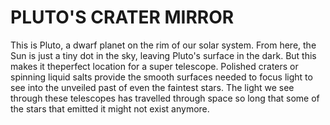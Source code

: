 # PLUTO'S CRATER MIRROR

This is Pluto, a dwarf planet on the rim of our solar system. From here, the Sun is just a tiny dot in the sky, leaving Pluto's surface in the dark. But this makes it theperfect location for a super telescope. Polished craters or spinning liquid salts provide the smooth surfaces needed to focus light to see into the unveiled past of even the faintest stars. The light we see through these telescopes has travelled through space so long that some of the stars that emitted it might not exist anymore.
